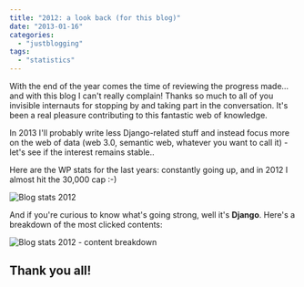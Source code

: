 ```yaml
---
title: "2012: a look back (for this blog)"
date: "2013-01-16"
categories: 
  - "justblogging"
tags: 
  - "statistics"
---
```


With the end of the year comes the time of reviewing the progress made… and with this blog I can't really complain! Thanks so much to all of you invisible internauts for stopping by and taking part in the conversation. It's been a real pleasure contributing to this fantastic web of knowledge.

In 2013 I'll probably write less Django-related stuff and instead focus more on the web of data (web 3.0, semantic web, whatever you want to call it) - let's see if the interest remains stable..

Here are the WP stats for the last years: constantly going up, and in 2012 I almost hit the 30,000 cap :-)

![Blog stats 2012](/media/static/blog_img/8385340319_a8cfa48af2_b.jpg)

And if you're curious to know what's going strong, well it's **Django**. Here's a breakdown of the most clicked contents:

![Blog stats 2012 - content breakdown](/media/static/blog_img/8385343989_6aff199744_o.png)

## Thank you all!
